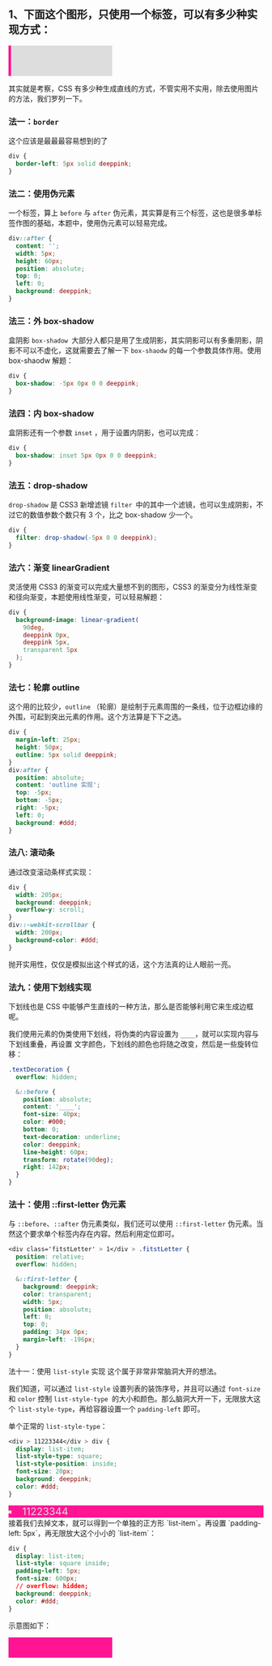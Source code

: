 ## 1、下面这个图形，只使用一个标签，可以有多少种实现方式：

<div style="position: relative; width: 200px; height: 60px; background: #ddd; border-left: 5px solid deeppink;"></div>

其实就是考察，CSS 有多少种生成直线的方式，不管实用不实用，除去使用图片的方法，我们罗列一下。

### 法一：`border`

这个应该是最最最容易想到的了

```css
div {
  border-left: 5px solid deeppink;
}
```

### 法二：使用伪元素

一个标签，算上 `before` 与 `after` 伪元素，其实算是有三个标签，这也是很多单标签作图的基础，本题中，使用伪元素可以轻易完成。

```css
div::after {
  content: '';
  width: 5px;
  height: 60px;
  position: absolute;
  top: 0;
  left: 0;
  background: deeppink;
}
```

### 法三：外 box-shadow

盒阴影 `box-shadow `大部分人都只是用了生成阴影，其实阴影可以有多重阴影，阴影不可以不虚化，这就需要去了解一下 `box-shaodw` 的每一个参数具体作用。使用 box-shaodw 解题：

```css
div {
  box-shadow: -5px 0px 0 0 deeppink;
}
```

### 法四：内 box-shadow

盒阴影还有一个参数 `inset` ，用于设置内阴影，也可以完成：

```css
div {
  box-shadow: inset 5px 0px 0 0 deeppink;
}
```

### 法五：drop-shadow

`drop-shadow` 是 CSS3 新增滤镜 `filter `中的其中一个滤镜，也可以生成阴影，不过它的数值参数个数只有 3 个，比之 box-shadow 少一个。

```css
div {
  filter: drop-shadow(-5px 0 0 deeppink);
}
```

### 法六：渐变 linearGradient

灵活使用 CSS3 的渐变可以完成大量想不到的图形，CSS3 的渐变分为线性渐变和径向渐变，本题使用线性渐变，可以轻易解题：

```css
div {
  background-image: linear-gradient(
    90deg,
    deeppink 0px,
    deeppink 5px,
    transparent 5px
  );
}
```

### 法七：轮廓 outline

这个用的比较少，`outline` （轮廓）是绘制于元素周围的一条线，位于边框边缘的外围，可起到突出元素的作用。这个方法算是下下之选。

```css
div {
  margin-left: 25px;
  height: 50px;
  outline: 5px solid deeppink;
}
div:after {
  position: absolute;
  content: 'outline 实现';
  top: -5px;
  bottom: -5px;
  right: -5px;
  left: 0;
  background: #ddd;
}
```

### 法八: 滚动条

通过改变滚动条样式实现：

```css
div {
  width: 205px;
  background: deeppink;
  overflow-y: scroll;
}
div::-webkit-scrollbar {
  width: 200px;
  background-color: #ddd;
}
```

抛开实用性，仅仅是模拟出这个样式的话，这个方法真的让人眼前一亮。

### 法九：使用下划线实现

下划线也是 CSS 中能够产生直线的一种方法，那么是否能够利用它来生成边框呢。

我们使用元素的伪类使用下划线，将伪类的内容设置为 `____`，就可以实现内容与下划线重叠，再设置 文字颜色，下划线的颜色也将随之改变，然后是一些旋转位移：

```css
.textDecoration {
  overflow: hidden;

  &::before {
    position: absolute;
    content: '____';
    font-size: 40px;
    color: #000;
    bottom: 0;
    text-decoration: underline;
    color: deeppink;
    line-height: 60px;
    transform: rotate(90deg);
    right: 142px;
  }
}
```

### 法十：使用 ::first-letter 伪元素

与 `::before`、`::after` 伪元素类似，我们还可以使用 `::first-letter` 伪元素。当然这个要求单个标签内存在内容。然后利用定位即可。

```css
<div class='fitstLetter' > 1</div > .fitstLetter {
  position: relative;
  overflow: hidden;

  &::first-letter {
    background: deeppink;
    color: transparent;
    width: 5px;
    position: absolute;
    left: 0;
    top: 0;
    padding: 34px 0px;
    margin-left: -196px;
  }
}
```

法十一：使用 `list-style` 实现
这个属于非常非常脑洞大开的想法。

我们知道，可以通过 `list-style` 设置列表的装饰序号，并且可以通过 `font-size` 和 `color` 控制 `list-style-type `的大小和颜色。那么脑洞大开一下，无限放大这个 `list-style-type`，再给容器设置一个 `padding-left` 即可。

单个正常的 `list-style-type`：

```css
<div > 11223344</div > div {
  display: list-item;
  list-style-type: square;
  list-style-position: inside;
  font-size: 20px;
  background: deeppink;
  color: #ddd;
}
```

<div style="  display: list-item;
  list-style-type: square;
  list-style-position: inside;
  font-size: 20px;
  background: deeppink;
  color: #ddd;">11223344</div>
接着我们去掉文本，就可以得到一个单独的正方形 `list-item`。再设置 `padding-left: 5px`，再无限放大这个小小的 `list-item`：

```css
div {
  display: list-item;
  list-style: square inside;
  padding-left: 5px;
  font-size: 600px;
  // overflow: hidden;
  background: deeppink;
  color: #ddd;
}
```

示意图如下：



<div 
style="display: list-item;
  list-style: square inside;
  padding-left: 5px;
  font-size: 600px;
  overflow: hidden;
  background: deeppink;
  color: #ddd; width: 200px; height: 40px;">
  </div>

